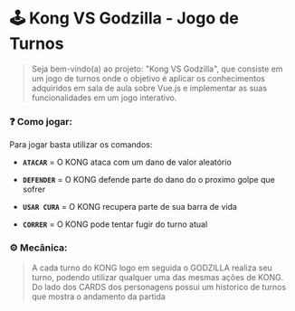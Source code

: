 # 🕹️ Kong VS Godzilla - Jogo de Turnos
>Seja bem-vindo(a) ao projeto: "Kong VS Godzilla", que consiste em um jogo de turnos onde o objetivo é aplicar os conhecimentos adquiridos em sala de aula sobre Vue.js e implementar as suas funcionalidades em um jogo interativo.

### ❓ Como jogar:

Para jogar basta utilizar os comandos:

* **` ATACAR `** = O KONG ataca com um dano de valor aleatório

* **` DEFENDER `** = O KONG defende parte do dano do o proximo golpe que sofrer

* **` USAR CURA `** = O KONG recupera parte de sua barra de vida

* **` CORRER `** = O KONG pode tentar fugir do turno atual

### ⚙️ Mecânica:

>A cada turno do KONG logo em seguida o GODZILLA realiza seu turno, podendo utilizar qualquer uma das mesmas ações de KONG. Do lado dos CARDS dos personagens possui um historico de turnos que mostra o andamento da partida

